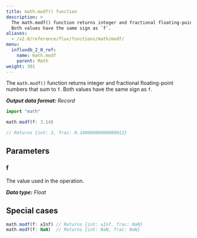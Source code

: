 ```yaml
---
title: math.modf() function
description: >
  The math.modf() function returns integer and fractional floating-point numbers that sum to `f`.
  Both values have the same sign as `f`.
aliases:
  - /v2.0/reference/flux/functions/math/modf/
menu:
  influxdb_2_0_ref:
    name: math.modf
    parent: Math
weight: 301
---
```


The `math.modf()` function returns integer and fractional floating-point numbers that sum to `f`.
Both values have the same sign as `f`.

_**Output data format:** Record_

```js
import "math"

math.modf(f: 3.14)

// Returns {int: 3, frac: 0.14000000000000012}
```

## Parameters

### f
The value used in the operation.

_**Data type:** Float_

## Special cases
```js
math.modf(f: ±Inf) // Returns {int: ±Inf, frac: NaN}
math.modf(f: NaN)  // Returns {int: NaN, frac: NaN}
```
